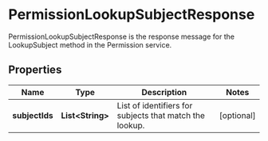 

# PermissionLookupSubjectResponse

PermissionLookupSubjectResponse is the response message for the LookupSubject method in the Permission service.

## Properties

| Name | Type | Description | Notes |
|------------ | ------------- | ------------- | -------------|
|**subjectIds** | **List&lt;String&gt;** | List of identifiers for subjects that match the lookup. |  [optional] |



